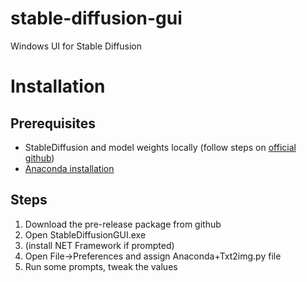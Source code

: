 # stable-diffusion-gui
Windows UI for Stable Diffusion

# Installation

## Prerequisites
- StableDiffusion and model weights locally (follow steps on [official github](https://github.com/CompVis/stable-diffusion))
- [Anaconda installation](https://www.anaconda.com/)

## Steps
1. Download the pre-release package from github
2. Open StableDiffusionGUI.exe
3. (install NET Framework if prompted)
4. Open File->Preferences and assign Anaconda+Txt2img.py file
5. Run some prompts, tweak the values
